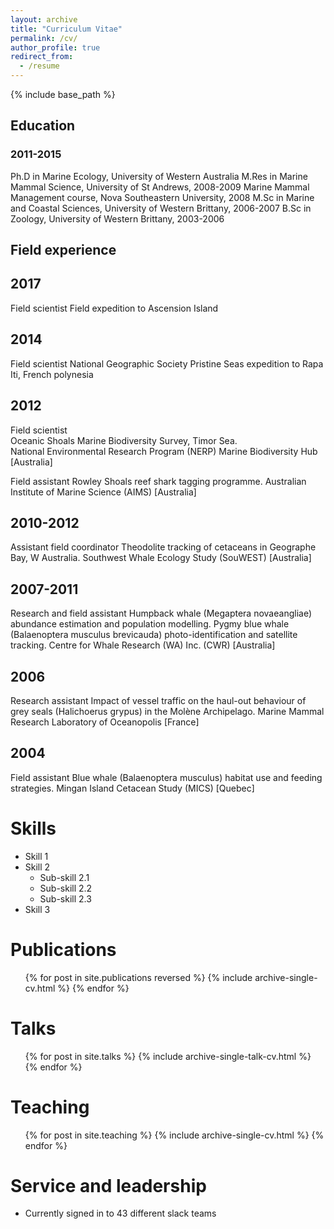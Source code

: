 ```yaml
---
layout: archive
title: "Curriculum Vitae"
permalink: /cv/
author_profile: true
redirect_from:
  - /resume
---
```


{% include base_path %}

<h2 class="cvsection"> Education</h2>

<h3 class="cvyear"> 2011-2015</h3> Ph.D in Marine Ecology, University of Western Australia
M.Res in Marine Mammal Science, University of St Andrews, 2008-2009
Marine Mammal Management course, Nova Southeastern University, 2008
M.Sc in Marine and Coastal Sciences, University of Western Brittany, 2006-2007
B.Sc in Zoology, University of Western Brittany, 2003-2006

<h2 class="cvsection"> Field experience</h2>

<h2 class="cvyear"> 2017</h2>

Field scientist
Field expedition to Ascension Island

<h2 class="cvyear"> 2014</h2>

Field scientist
National Geographic Society Pristine Seas expedition to Rapa Iti, French polynesia

<h2 class="cvyear"> 2012</h2>

Field scientist<br>
Oceanic Shoals Marine Biodiversity Survey, Timor Sea.<br>
National Environmental Research Program (NERP) Marine Biodiversity Hub [Australia]

Field assistant
Rowley Shoals reef shark tagging programme.
Australian Institute of Marine Science (AIMS) [Australia]

<h2 class="cvyear"> 2010-2012</h2>

Assistant field coordinator
Theodolite tracking of cetaceans in Geographe Bay, W Australia.
Southwest Whale Ecology Study (SouWEST) [Australia]

<h2 class="cvyear"> 2007-2011</h2>

Research and field assistant
Humpback whale (Megaptera novaeangliae) abundance estimation and population modelling.
Pygmy blue whale (Balaenoptera musculus brevicauda) photo-identification and satellite tracking.
Centre for Whale Research (WA) Inc. (CWR) [Australia]

<h2 class="cvyear"> 2006</h2>

Research assistant
Impact of vessel traffic on the haul-out behaviour of grey seals (Halichoerus grypus) in the Molène Archipelago.
Marine Mammal Research Laboratory of Oceanopolis [France]

<h2 class="cvyear"> 2004</h2>

Field assistant
Blue whale (Balaenoptera musculus) habitat use and feeding strategies.
Mingan Island Cetacean Study (MICS) [Quebec]

Skills
======
* Skill 1
* Skill 2
  * Sub-skill 2.1
  * Sub-skill 2.2
  * Sub-skill 2.3
* Skill 3

Publications
======
  <ul>{% for post in site.publications reversed %}
    {% include archive-single-cv.html %}
  {% endfor %}</ul>

Talks
======
  <ul>{% for post in site.talks %}
    {% include archive-single-talk-cv.html %}
  {% endfor %}</ul>

Teaching
======
  <ul>{% for post in site.teaching %}
    {% include archive-single-cv.html %}
  {% endfor %}</ul>

Service and leadership
======
* Currently signed in to 43 different slack teams
